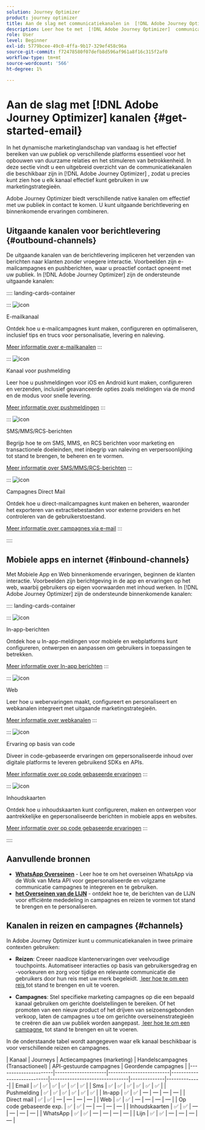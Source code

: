 ```yaml
---
solution: Journey Optimizer
product: journey optimizer
title: Aan de slag met communicatiekanalen in  [!DNL Adobe Journey Optimizer]
description: Leer hoe te met  [!DNL Adobe Journey Optimizer]  communicatiekanalen te werken.
role: User
level: Beginner
exl-id: 5779bcee-49c0-4ffa-9b17-329ef458c96a
source-git-commit: f72478580f07defb8d596af961a8f16c315f2af0
workflow-type: tm+mt
source-wordcount: '566'
ht-degree: 1%

---
```



# Aan de slag met [!DNL Adobe Journey Optimizer] kanalen {#get-started-email}

In het dynamische marketinglandschap van vandaag is het effectief bereiken van uw publiek op verschillende platforms essentieel voor het opbouwen van duurzame relaties en het stimuleren van betrokkenheid. In deze sectie vindt u een uitgebreid overzicht van de communicatiekanalen die beschikbaar zijn in [!DNL Adobe Journey Optimizer] , zodat u precies kunt zien hoe u elk kanaal effectief kunt gebruiken in uw marketingstrategieën.

Adobe Journey Optimizer biedt verschillende native kanalen om effectief met uw publiek in contact te komen. U kunt uitgaande berichtlevering en binnenkomende ervaringen combineren.

## Uitgaande kanalen voor berichtlevering {#outbound-channels}

De uitgaande kanalen van de berichtlevering impliceren het verzenden van berichten naar klanten zonder vroegere interactie. Voorbeelden zijn e-mailcampagnes en pushberichten, waar u proactief contact opneemt met uw publiek. In [!DNL Adobe Journey Optimizer] zijn de ondersteunde uitgaande kanalen:

:::: landing-cards-container

:::
![icon](https://cdn.experienceleague.adobe.com/icons/envelope.svg?lang=nl-NL)

E-mailkanaal

Ontdek hoe u e-mailcampagnes kunt maken, configureren en optimaliseren, inclusief tips en trucs voor personalisatie, levering en naleving.

[Meer informatie over e-mailkanalen](../../rp_landing_pages/email-landing-page.md)
:::

:::
![icon](https://cdn.experienceleague.adobe.com/icons/bell.svg?lang=nl-NL)

Kanaal voor pushmelding

Leer hoe u pushmeldingen voor iOS en Android kunt maken, configureren en verzenden, inclusief geavanceerde opties zoals meldingen via de mond en de modus voor snelle levering.

[Meer informatie over pushmeldingen](../../rp_landing_pages/push-landing-page.md)
:::

:::
![icon](https://cdn.experienceleague.adobe.com/icons/comment-dots.svg?lang=nl-NL)

SMS/MMS/RCS-berichten

Begrijp hoe te om SMS, MMS, en RCS berichten voor marketing en transactionele doeleinden, met inbegrip van naleving en verpersoonlijking tot stand te brengen, te beheren en te vormen.

[Meer informatie over SMS/MMS/RCS-berichten](../../rp_landing_pages/sms-landing-page.md)
:::

:::
![icon](https://cdn.experienceleague.adobe.com/icons/mail-bulk.svg?lang=nl-NL)

Campagnes Direct Mail

Ontdek hoe u direct-mailcampagnes kunt maken en beheren, waaronder het exporteren van extractiebestanden voor externe providers en het controleren van de gebruikerstoestand.

[Meer informatie over campagnes via e-mail](../../rp_landing_pages/direct-mail-landing-page.md)
:::

::::

## Mobiele apps en internet {#inbound-channels}

Met Mobiele App en Web binnenkomende ervaringen, beginnen de klanten interactie. Voorbeelden zijn berichtgeving in de app en ervaringen op het web, waarbij gebruikers op eigen voorwaarden met inhoud werken. In [!DNL Adobe Journey Optimizer] zijn de ondersteunde binnenkomende kanalen:

:::: landing-cards-container

:::
![icon](https://cdn.experienceleague.adobe.com/icons/mobile.svg?lang=nl-NL)

In-app-berichten

Ontdek hoe u In-app-meldingen voor mobiele en webplatforms kunt configureren, ontwerpen en aanpassen om gebruikers in toepassingen te betrekken.

[Meer informatie over In-app berichten](../../rp_landing_pages/in-app-landing-page.md)
:::

:::
![icon](https://cdn.experienceleague.adobe.com/icons/globe.svg?lang=nl-NL)

Web

Leer hoe u webervaringen maakt, configureert en personaliseert en webkanalen integreert met uitgaande marketingstrategieën.

[Meer informatie over webkanalen](../../rp_landing_pages/web-landing-page.md)
:::

:::
![icon](https://cdn.experienceleague.adobe.com/icons/code.svg?lang=nl-NL)

Ervaring op basis van code

Diveer in code-gebaseerde ervaringen om gepersonaliseerde inhoud over digitale platforms te leveren gebruikend SDKs en APIs.

[Meer informatie over op code gebaseerde ervaringen](../../rp_landing_pages/code-based-experience-landing-page.md)
:::

:::
![icon](https://cdn.experienceleague.adobe.com/icons/id-card.svg?lang=nl-NL)

Inhoudskaarten

Ontdek hoe u inhoudskaarten kunt configureren, maken en ontwerpen voor aantrekkelijke en gepersonaliseerde berichten in mobiele apps en websites.

[Meer informatie over op code gebaseerde ervaringen](../../rp_landing_pages/content-card-landing-page.md)
:::

::::


## Aanvullende bronnen

- **[WhatsApp Overseinen](../../rp_landing_pages/whatsapp-landing-page.md)** - Leer hoe te om het overseinen WhatsApp via de Wolk van Meta API voor gepersonaliseerde en volgzame communicatie campagnes te integreren en te gebruiken.
- **[het Overseinen van de LIJN](../../rp_landing_pages/line-landing-page.md)** - ontdekt hoe te, de berichten van de LIJN voor efficiënte mededeling in campagnes en reizen te vormen tot stand te brengen en te personaliseren.

## Kanalen in reizen en campagnes {#channels}

In Adobe Journey Optimizer kunt u communicatiekanalen in twee primaire contexten gebruiken:

- **Reizen**: Creeer naadloze klantenervaringen over veelvoudige touchpoints. Automatiseer interacties op basis van gebruikersgedrag en -voorkeuren en zorg voor tijdige en relevante communicatie die gebruikers door hun reis met uw merk begeleidt. [&#x200B; leer hoe te om een reis &#x200B;](../building-journeys/journey-gs.md) tot stand te brengen en uit te voeren.

- **Campagnes**: Stel specifieke marketing campagnes op die een bepaald kanaal gebruiken om gerichte doelstellingen te bereiken. Of het promoten van een nieuw product of het drijven van seizoensgebonden verkoop, laten de campagnes u toe om gerichte overseinenstrategieën te creëren die aan uw publiek worden aangepast. [&#x200B; leer hoe te om een campagne &#x200B;](../campaigns/get-started-with-campaigns.md) tot stand te brengen en uit te voeren.

In de onderstaande tabel wordt aangegeven waar elk kanaal beschikbaar is voor verschillende reizen en campagnes.

| Kanaal | Journeys | Actiecampagnes (marketing) | Handelscampagnes (Transactioneel) | API-gestuurde campagnes | Geordende campagnes |
|----------------------|---------------------|-------------------------|----------------------------|--------------------------------|--------------|--------------|
| Email | ✅ | ✅ | ✅ | ✅ | ✅ | ✅ |
| Sms | ✅ | ✅ | ✅ | ✅ | ✅ | ✅ |
| Pushmelding | ✅ | ✅ | ✅ | ✅ | ✅ | ✅ |
| In-app | ✅ | ✅ | — | — | — | — |
| Direct mail | ✅ | ✅ | — | — | — | — |
| Web | ✅ | ✅ | — | — | — | — |
| Op code gebaseerde exp. | ✅ | ✅ | — | — | — | — |
| Inhoudskaarten | ✅ | ✅ | — | — | — | — |
| WhatsApp | ✅ | ✅ | — | — | — | — |
| Lijn | ✅ | ✅ | — | — | — | — |
